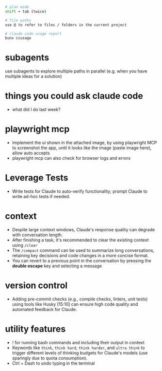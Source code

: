 ```sh
# plan mode
shift + tab (twice) 

# file paths
use @ to refer to files / folders in the current project

# claude code usage report
bunx ccusage
```

# subagents
use subagents to explore multiple paths in parallel (e.g. when you have multiple ideas for a solution)


# things you could ask claude code
- what did I do last week?

# playwright mcp
- Implement the ui shown in the attached image, by using playwright MCP to screenshot the app, until it looks like the image (paste image here), allow auto accepts
- playwright mcp can also check for browser logs and errors

# Leverage Tests 
- Write tests for Claude to auto-verify functionality; prompt Claude to write ad-hoc tests if needed.

# context
- Despite large context windows, Claude's response quality can degrade with conversation length.
- After finishing a task, it's recommended to clear the existing context using `/clear`
- The `/compact` command can be used to summarize long conversations, retaining key decisions and code changes in a more concise format. 
- You can revert to a previous point in the conversation by pressing the **double escape** key and selecting a message

# version control
- Adding pre-commit checks (e.g., compile checks, linters, unit tests) using tools like Husky [15:10] can ensure high code quality and automated feedback for Claude.

# utility features
- ! for running bash commands and including their output in context 
- Keywords like `think`, `think hard`, `think harder`, and `ultra think` to trigger different levels of thinking budgets for Claude's models (use sparingly due to quota consumption).
- Ctrl + Dash to undo typing in the terminal 